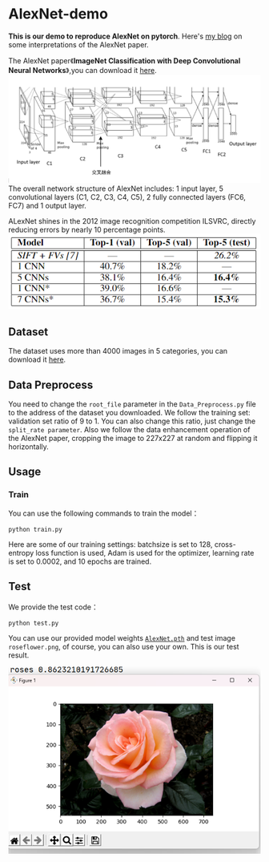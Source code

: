 # AlexNet-demo
**This is our demo to reproduce AlexNet on pytorch**. Here's [my blog](https://www.cnblogs.com/hjxin02Aisharing-wust/p/17526775.html) on some interpretations of the AlexNet paper.

The AlexNet paper《**ImageNet Classification with Deep Convolutional Neural Networks**》,you can download it [here](https://dl.acm.org/doi/pdf/10.1145/3065386).
![image](https://github.com/Hjxin02AIsharing-Wust/AlexNet-demo/blob/main/image-texture/The%20Image%20Of%20AlexNet%20Network%20Structure.png)
The overall network structure of AlexNet includes: 1 input layer, 5 convolutional layers (C1, C2, C3, C4, C5), 2 fully connected layers (FC6, FC7) and 1 output layer.

ALexNet shines in the 2012 image recognition competition ILSVRC, directly reducing errors by nearly 10 percentage points.
![image](https://github.com/Hjxin02AIsharing-Wust/AlexNet-demo/blob/main/image-texture/The%20Image%20Of%20AlexNet%20Test%20result.png)


## Dataset
The dataset uses more than 4000 images in 5 categories, you can download it [here](https://drive.google.com/drive/folders/1z2d7UejBR55QY8dc2GOmSkyfi8C-vUBs).

## Data Preprocess
You need to change the `root_file` parameter in the  `Data_Preprocess.py` file to the address of the dataset you downloaded. We follow the training set: validation set ratio of 9 to 1. You can also change this ratio, just change the `split_rate parameter`. Also we follow the data enhancement operation of the AlexNet paper, cropping the image to 227x227 at random and flipping it horizontally.

## Usage

### Train
You can use the following commands to train the model：
```shell
python train.py 
```
Here are some of our training settings: batchsize is set to 128, cross-entropy loss function is used, Adam is used for the optimizer, learning rate is set to 0.0002, and 10 epochs are trained.

## Test

We provide the test code：
```shell
python test.py
```
You can use our provided model weights [`AlexNet.pth`](https://drive.google.com/drive/folders/1uGx3-N93r2uie8_elHj_TqGk5muBhpkx) and test image `roseflower.png`, of course, you can also use your own.
This is our test result.


![image](https://github.com/Hjxin02AIsharing-Wust/AlexNet-demo/blob/main/image-texture/The%20Image%20Of%20Our%20Test%20result.png)





